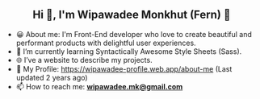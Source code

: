 <h2 align="center">Hi 👋, I'm Wipawadee Monkhut (Fern) 🌿 </h2>

- 😀 About me: I'm Front-End developer who love to create beautiful and performant products with delightful user experiences.
- 🌱 I’m currently learning Syntactically Awesome Style Sheets (Sass).
- 🌐 I’ve a website to describe my projects. 
- 🔗 My Profile: https://wipawadee-profile.web.app/about-me  (Last updated 2 years ago) 
- 📫 How to reach me: **wipawadee.mk@gmail.com**
